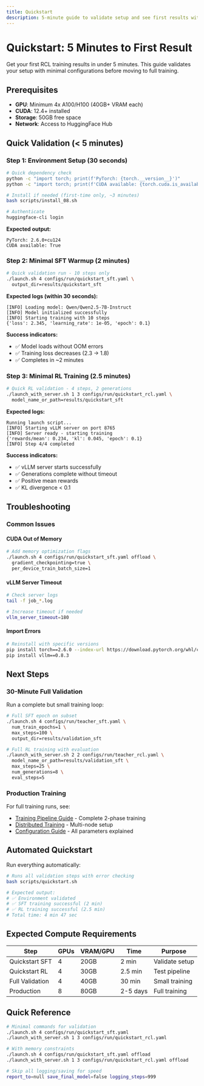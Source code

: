 ```yaml
---
title: Quickstart
description: 5-minute guide to validate setup and see first results with RCL training.
---
```


# Quickstart: 5 Minutes to First Result

Get your first RCL training results in under 5 minutes. This guide validates your setup with minimal configurations before moving to full training.

## Prerequisites

- **GPU**: Minimum 4x A100/H100 (40GB+ VRAM each)
- **CUDA**: 12.4+ installed
- **Storage**: 50GB free space
- **Network**: Access to HuggingFace Hub

## Quick Validation (< 5 minutes)

### Step 1: Environment Setup (30 seconds)

```bash
# Quick dependency check
python -c "import torch; print(f'PyTorch: {torch.__version__}')"
python -c "import torch; print(f'CUDA available: {torch.cuda.is_available()}')"

# Install if needed (first-time only, ~3 minutes)
bash scripts/install_08.sh

# Authenticate
huggingface-cli login
```

**Expected output:**
```
PyTorch: 2.6.0+cu124
CUDA available: True
```

### Step 2: Minimal SFT Warmup (2 minutes)

```bash
# Quick validation run - 10 steps only
./launch.sh 4 configs/run/quickstart_sft.yaml \
  output_dir=results/quickstart_sft
```

**Expected logs (within 30 seconds):**
```
[INFO] Loading model: Qwen/Qwen2.5-7B-Instruct
[INFO] Model initialized successfully
[INFO] Starting training with 10 steps
{'loss': 2.345, 'learning_rate': 1e-05, 'epoch': 0.1}
```

**Success indicators:**
- ✅ Model loads without OOM errors
- ✅ Training loss decreases (2.3 → 1.8)
- ✅ Completes in ~2 minutes

### Step 3: Minimal RL Training (2.5 minutes)

```bash
# Quick RL validation - 4 steps, 2 generations
./launch_with_server.sh 1 3 configs/run/quickstart_rcl.yaml \
  model_name_or_path=results/quickstart_sft
```

**Expected logs:**
```
Running launch script...
[INFO] Starting vLLM server on port 8765
[INFO] Server ready - starting training
{'rewards/mean': 0.234, 'kl': 0.045, 'epoch': 0.1}
[INFO] Step 4/4 completed
```

**Success indicators:**
- ✅ vLLM server starts successfully
- ✅ Generations complete without timeout
- ✅ Positive mean rewards
- ✅ KL divergence < 0.1

## Troubleshooting

### Common Issues

#### CUDA Out of Memory
```bash
# Add memory optimization flags
./launch.sh 4 configs/run/quickstart_sft.yaml offload \
  gradient_checkpointing=true \
  per_device_train_batch_size=1
```

#### vLLM Server Timeout
```bash
# Check server logs
tail -f job_*.log

# Increase timeout if needed
vllm_server_timeout=180
```

#### Import Errors
```bash
# Reinstall with specific versions
pip install torch==2.6.0 --index-url https://download.pytorch.org/whl/cu124
pip install vllm==0.8.3
```

## Next Steps

### 30-Minute Full Validation

Run a complete but small training loop:

```bash
# Full SFT epoch on subset
./launch.sh 4 configs/run/teacher_sft.yaml \
  num_train_epochs=1 \
  max_steps=100 \
  output_dir=results/validation_sft

# Full RL training with evaluation
./launch_with_server.sh 2 2 configs/run/teacher_rcl.yaml \
  model_name_or_path=results/validation_sft \
  max_steps=25 \
  num_generations=8 \
  eval_steps=5
```

### Production Training

For full training runs, see:
- [Training Pipeline Guide](training-pipeline.md) - Complete 2-phase training
- [Distributed Training](../guides/distributed-training.md) - Multi-node setup
- [Configuration Guide](../guides/configuration.md) - All parameters explained

## Automated Quickstart

Run everything automatically:

```bash
# Runs all validation steps with error checking
bash scripts/quickstart.sh

# Expected output:
# ✅ Environment validated
# ✅ SFT training successful (2 min)
# ✅ RL training successful (2.5 min)
# Total time: 4 min 47 sec
```

## Expected Compute Requirements

| Step | GPUs | VRAM/GPU | Time | Purpose |
|------|------|----------|------|---------|
| Quickstart SFT | 4 | 20GB | 2 min | Validate setup |
| Quickstart RL | 4 | 30GB | 2.5 min | Test pipeline |
| Full Validation | 4 | 40GB | 30 min | Small training |
| Production | 8 | 80GB | 2-5 days | Full training |

## Quick Reference

```bash
# Minimal commands for validation
./launch.sh 4 configs/run/quickstart_sft.yaml
./launch_with_server.sh 1 3 configs/run/quickstart_rcl.yaml

# With memory constraints
./launch.sh 4 configs/run/quickstart_sft.yaml offload
./launch_with_server.sh 1 3 configs/run/quickstart_rcl.yaml offload

# Skip all logging/saving for speed
report_to=null save_final_model=false logging_steps=999
```


